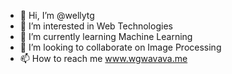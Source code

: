 - 👋 Hi, I’m @wellytg
- 👀 I’m interested in Web Technologies
- 🌱 I’m currently learning Machine Learning
- 💞️ I’m looking to collaborate on Image Processing
- 📫 How to reach me www.wgwavava.me

<!---
wellytg/wellytg is a ✨ special ✨ repository because its `README.md` (this file) appears on your GitHub profile.
You can click the Preview link to take a look at your changes.
--->
